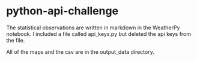 # python-api-challenge

The statistical observations are written in markdown in the WeatherPy notebook.  I included a file called api_keys.py but deleted the api keys from the file.

All of the maps and the csv are in the output_data directory.


